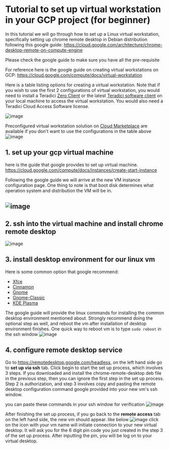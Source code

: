 # Tutorial to set up virtual workstation in your GCP project (for beginner)
In this tutorial we will go through how to set up a Linux virtual workstation, specifically setting up chrome remote desktop in Debian distribution following this google guide: https://cloud.google.com/architecture/chrome-desktop-remote-on-compute-engine

Please check the google guide to make sure you have all the pre-requisite

For reference here is the google guide on creating virtual workstations on GCP: https://cloud.google.com/compute/docs/virtual-workstation

Here is a table listing options for creating a virtual workstation. Note that if you wish to use the first 2 configurations of virtual workstation, you would need to install a Teradici [Zero Client](https://www.teradici.com/products/desktop-performance-solutions/zero-clients) or the latest [Teradici software client](https://docs.teradici.com/find/product/software-and-mobile-clients) on your local machine to access the virtual workstation. You would also need a Teradici Cloud Access Software license. 

![image](https://github.com/PHACDataHub/Wiki/assets/133695429/31d6ad13-4cd8-4bf9-bb6f-466381453bac)

Preconfigured virtual workstation solution on [Cloud Marketplace](https://console.cloud.google.com/marketplace) are available if you don't want to use the configurations in the table above
![image](https://github.com/PHACDataHub/Wiki/assets/133695429/21f5068e-23fc-428d-ac3a-212869bc1da9)


## 1. set up your gcp virtual machine
here is the guide that google provides to set up virtual machine.
https://cloud.google.com/compute/docs/instances/create-start-instance

Following the google guide we will arrive at the new VM instance configuration page. One thing to note is that boot disk determines what operation system and distribution the VM will be in.
## ![image](https://github.com/PHACDataHub/Wiki/assets/133695429/4a62ffb4-2da8-4423-9b48-9f07eb099b5a)


## 2. ssh into the virtual machine and install chrome remote desktop
![image](https://github.com/PHACDataHub/Wiki/assets/133695429/65da4fd7-1347-4e8f-b6db-94c18f03345f)

## 3. install desktop environment for our linux vm
Here is some common option that google recommend:
* [Xfce](https://www.xfce.org/)
* [Cinnamon](https://www.linuxmint.com/)
* [Gnome](https://www.gnome.org/)
* [Gnome-Classic](https://help.gnome.org/users/gnome-help/stable/gnome-classic.html.en)
* [KDE Plasma](https://kde.org/)

The google guide will provide the linux commands for installing the common desktop environment mentioned about. Strongly recommend doing the optional step as well, and reboot the vm after installation of desktop environment finishes. One quick way to reboot vm is to type `sudo reboot` in the ssh window
![image](https://github.com/PHACDataHub/Wiki/assets/133695429/054c0a5b-17f7-4902-8527-ba3a410dedc7)

## 4. configure remote desktop service
Go to https://remotedesktop.google.com/headless, on the left hand side go to **set up via ssh** tab. Click begin to start the set up process, which involves 3 steps. If you downloaded and install the chrome-remote-desktop deb file in the previous step, then you can ignore the first step in the set up process. Step 2 is authorization, and step 3 involves copy and pasting the remote desktop configuration command google provided into your new vm's ssh window.

you can paste these commands in your ssh window for verification 
![image](https://github.com/PHACDataHub/Wiki/assets/133695429/b7d8e3a4-560d-478f-9e98-ed16d3fdcb40)

After finishing the set up process, if you go back to the **remote access** tab on the left hand side, the new vm should appear. like below
![image](https://github.com/PHACDataHub/Wiki/assets/133695429/8cb1e317-221b-4e1b-8150-700ff58ce1fd)
click on the icon with your vm name will initiate connection to your new virtual desktop. It will ask you for the 6 digit pin code you just created in the step 3 of the set up process. After inputting the pin, you will be log on to your virtual desktop.



 


